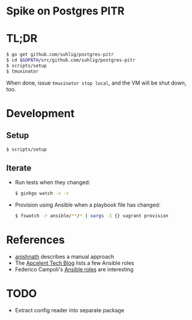 # Spike on Postgres PITR

# TL;DR

```sh
$ go get github.com/suhlig/postgres-pitr
$ cd $GOPATH/src/github.com/suhlig/postgres-pitr
$ scripts/setup
$ tmuxinator
```

When done, issue `tmuxinator stop local`, and the VM will be shut down, too.

# Development

## Setup

```sh
$ scripts/setup
```

## Iterate

* Run tests when they changed:

  ```sh
  $ ginkgo watch -v -r
  ```

* Provision using Ansible when a playbook file has changed:

  ```sh
  $ fswatch -r ansible/**/* | xargs -I {} vagrant provision
  ```

# References

* [anishnath](https://github.com/anishnath/postgres) describes a manual approach
* The [Apcelent Tech Blog](https://blog.apcelent.com/using-ansible-to-set-up-postgresql.html) lists a few Ansible roles
* Federico Campoli's [Ansible roles](https://github.com/the4thdoctor/dynamic_duo/blob/04_pgbackrest/roles/rollback/tasks/rollback_ssh.yml) are interesting

# TODO

* Extract config reader into separate package
